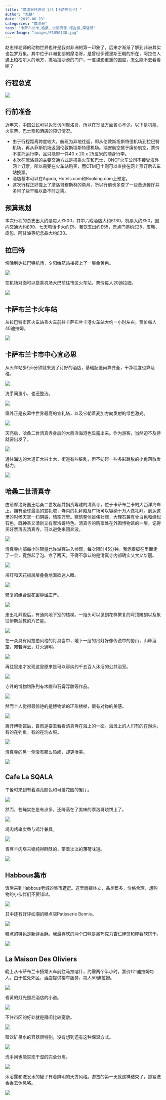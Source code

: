 ```yaml
---
title: "摩洛哥环游记 1/5【卡萨布兰卡】"
author: "九姨"
date: "2019-06-29"
categories: "摩洛哥"
tags: "卡萨布兰卡,哈桑二世清真寺,塔吉锅,摩洛哥"
coverImage: "images/P1050130.jpg"
---
```


赵忠祥老师的动物世界也许是我对非洲的第一印象了，后来才渐渐了解到非洲其实也包罗万象。其中位于非洲北部的摩洛哥，是曾经伊德里斯王朝的所在，阿拉伯人遇上柏柏尔人的地方，撒哈拉沙漠的门户，一度谍影重重的国度，怎么能不去看看呢？

## 行程总览

![](images/Screen-Shot-2019-07-27-at-16.46.03.png)

## 行前准备

近年来，中国公民可以免签访问摩洛哥，所以在签证方面省心不少。以下是机票、火车票、巴士票和酒店的预订情况。

- 由于行程距离跨度较大，航班为异地往返，即从伦敦斯坦斯特德机场到拉巴特机场，再从菲斯机场返回伦敦斯坦斯特德机场。瑞安航空属于廉价航空，票价不含托运行李，且只能带一件40 x 20 x 25厘米的随身行李。
- 本次在摩洛哥的主要交通方式是搭乘火车和巴士，ONCF火车公司不接受海外​网上订票，所以需要在火车站购买，而CTM巴士则可以直接在网上预订后去车站换票。
- 酒店基本可以在Agoda, Hotels.com和Booking.com上预定。​​
- 这次行程正好撞上了摩洛哥穆斯林的斋月，所以行前也多查了一些备选餐厅并多带了些干粮以备不时之需。

## 预算规划

本次行程的总支出大约是每人£500，其中六晚酒店大约£130，机票大约£50，国内交通大约£90，七天电话卡大约£5，餐饮支出约£55，景点门票约£25，皮鞋、皮包、阿甘油等纪念品大约£30。

## 拉巴特

傍晚到达拉巴特机场，夕阳给航站楼披上了一层金黄色。

![](images/20190518_195641.jpg)

在机场对面可以搭乘机场大巴前往市区火车站，票价每人20迪拉姆。

![](images/20190518_210015.jpg)

## 卡萨布兰卡火车站

从拉巴特市区火车站乘火车前往卡萨布兰卡港火车站大约一小时左右，票价每人40迪拉姆。

![](images/20190518_223809.jpg)

## 卡萨布兰卡市中心宜必思

从火车站步行5分钟就来到了订好的酒店，基础配置尚算齐全，干净程度也算及格。

![](images/20190518_225145.jpg)

洗手间虽小，也还整洁。

![](images/20190518_225211.jpg)

窗外正是夜幕中世界最高的宣礼塔，以及它朝着麦加方向发射的绿色激光。

![](images/20190518_225310.jpg)

天亮后，哈桑二世清真寺身后的大西洋海港也显露出来。作为游客，当然迫不及待就要出发了。

![](images/20190519_085135.jpg)

通往海边的大道正大兴土木，街道有些脏乱，但不妨碍一些多彩跳脱的小角落散发魅力。

![](images/20190519_091657-e1559564805524.jpg)

## 哈桑二世清真寺

由前摩洛哥国王哈桑二世发起并捐资筹建的清真寺，位于卡萨布兰卡的大西洋海岸上，拥有全球最高的宣礼塔，寺内的礼拜殿及广场可以容纳十万人做礼拜。到达这里的时候天空一扫阴霾，晴空万里。建筑整体雄伟壮观，大理石兼有骨白色和绿松石色，既神圣又清新又有摩洛哥特色。清真寺的购票处在外围博物馆的一层，记得买好票再去清真寺，可以避免来回奔波。

![](images/P1050130.jpg)

清真寺内部每小时限量允许游客进入参观，每次限时45分钟。我赤着脚在里面走了一会，竟然起了泡、疼了两天。不得不承认的是清真寺内部确实又大又华丽。

![](images/20190519_104724-e1559564836680.jpg)

吊灯和天花板层层叠叠地渐欲迷人眼。

![](images/P1050046.jpg)

繁复的组合型花窗静谧庄严。

![](images/20190601_145037.jpg)

走出礼拜殿后，有通向地下室的楼梯。一抬头可以见到花样繁复的穹顶雕刻以及象征伊斯兰教的八芒星。

![](images/20190519_105301.jpg)

在一众具有阿拉伯风格的灯具当中，地下一层的吊灯好像传说中的蜀山，山峰淩空，宛若浮云，灯火通明。

![](images/20190519_110209.jpg)

再往里走才发现这里原来是可以容纳约千五百人沐浴的公共浴室。

![](images/P1050104.jpg)

寺外的博物馆陈列有木雕和石膏浮雕等作品。

![](images/20190519_112811-e1560970138487.jpg)

然而个人觉得最惊艳的是博物馆的环形楼梯，很有对称的美感。

![](images/P1050113.jpg)

离开博物馆后，自然是要去看看清真寺在海上的一面。海滩上的人们有的在游泳，有的在钓鱼，有的在洗衣服。

![](images/P1050144.jpg)

清真寺的另一侧没有那么热闹，却更唯美。

![](images/20190519_115443.jpg)

## Cafe La SQALA

午餐时来到有着漂亮颜色和可爱花园的餐厅。

![](images/20190519_125211-e1559564929347.jpg)

然而，苍蝇实在是有点多，还降落在了美味的摩洛哥烧饼上了。

![](images/20190519_130710-e1559564944394.jpg)

鸡肉烤串炭香与鸡汁兼具。

![](images/20190519_133257-e1559564960513.jpg)

青豆羊肉塔吉锅炖得酥酥的，带着淡淡的薄荷味道。

![](images/20190519_133317-e1559564989705.jpg)

## Habbous集市

饭后来到Habbous老城的集市逛逛。这里商铺林立，品类繁多，价格合理，想购物的小伙伴们不要错过。

![](images/20190519_141826-e1559565015139.jpg)

其中还有好评如潮的糕点店Patisserie Bennis。

![](images/20190519_183952-e1559565029331.jpg)

糕点的特色是新鲜香酥。我最喜欢的两个口味是黑巧克力杏仁碎饼和椰蓉软饼干。

![](images/20190519_184102-e1559565042408.jpg)

## La Maison Des Oliviers

晚上从卡萨布兰卡搭乘火车前往马拉喀什，约需两个半小时，票价121迪拉姆每人。由于位处郊区，酒店提供接车服务，每人50迪拉姆。

![](images/20190520_213534.jpg)

昏黄的灯光照亮酒店的小道。

![](images/20190520_214420-e1559565560706.jpg)

不住市区的好处就是房间比较宽敞。

![](images/20190519_220849.jpg)

赠饮矿泉水的容器很特别，没有想到还有这种保温方式。

![](images/20190519_221439-e1559565072233.jpg)

洗手间也能实现干湿的完全分离。

![](images/20190519_220930.jpg)

沐浴露和洗发水的罐子有着鲜明的天方风格。游览的第一天就这样结束了，抓紧洗香香去休息咯。

![](images/20190519_221316.jpg)
